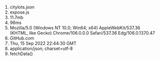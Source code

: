 1. citylots.json
2. expose.js
3. 11.7mb
4. 96ms
5. Mozilla/5.0 (Windows NT 10.0; Win64; x64) AppleWebKit/537.36 (KHTML, like Gecko) Chrome/106.0.0.0 Safari/537.36 Edg/106.0.1370.47
6. GitHub.com
7. Thu, 15 Sep 2022 22:44:30 GMT
8. application/json; charset=utf-8
9. fetchData()